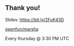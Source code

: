 ## Thank you!

<i class="fas fa-desktop"></i> Slides: https://bit.ly/2FuK43D

<i class="fab fa-github"></i> [openfun/marsha](https://github.com/openfun/marsha)

<i class="fas fa-video"></i> Every thursday @ 3:30 PM UTC
